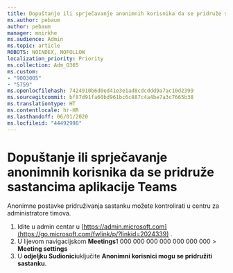 ```yaml
---
title: Dopuštanje ili sprječavanje anonimnih korisnika da se pridruže sastancima aplikacije Teams
ms.author: pebaum
author: pebaum
manager: mnirkhe
ms.audience: Admin
ms.topic: article
ROBOTS: NOINDEX, NOFOLLOW
localization_priority: Priority
ms.collection: Adm_O365
ms.custom:
- "9003005"
- "5759"
ms.openlocfilehash: 7424910b6d0ed41e3e1ad8cdcddd9a7ac10d2399
ms.sourcegitcommit: bf87d91fa60bd961bc6c887c4a4be7a3c7665b38
ms.translationtype: HT
ms.contentlocale: hr-HR
ms.lasthandoff: 06/01/2020
ms.locfileid: "44492998"
---
```

# <a name="allow-or-prevent-anonymous-users-from-joining-teams-meetings"></a>Dopuštanje ili sprječavanje anonimnih korisnika da se pridruže sastancima aplikacije Teams

Anonimne postavke pridruživanja sastanku možete kontrolirati u centru za administratore timova.

1.  Idite u admin centar u [https://admin.microsoft.com](https://go.microsoft.com/fwlink/p/?linkid=2024339) .
2.  U lijevom navigacijskom **Meetings**1 000 000 000 000 000 000 000   >   **Meeting settings**
3.  U **odjeljku Sudionici**uključite **Anonimni korisnici mogu se pridružiti sastanku**.